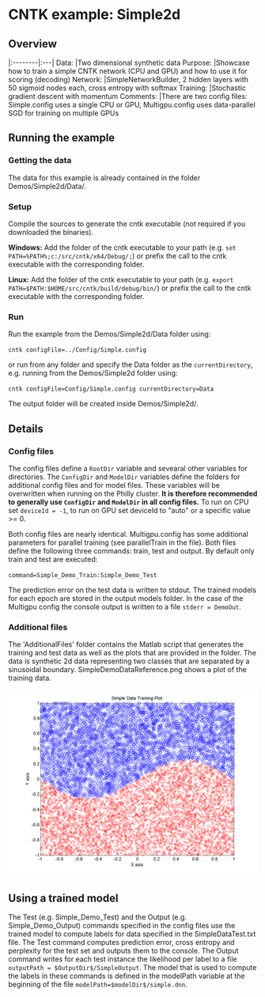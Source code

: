 # CNTK example: Simple2d 

## Overview

|:--------|:---|
Data:     |Two dimensional synthetic data
Purpose:  |Showcase how to train a simple CNTK network (CPU and GPU) and how to use it for scoring (decoding)
Network:  |SimpleNetworkBuilder, 2 hidden layers with 50 sigmoid nodes each, cross entropy with softmax
Training: |Stochastic gradient descent with momentum
Comments: |There are two config files: Simple.config uses a single CPU or GPU, Multigpu.config uses data-parallel SGD for training on multiple GPUs

## Running the example

### Getting the data

The data for this example is already contained in the folder Demos/Simple2d/Data/.

### Setup

Compile the sources to generate the cntk executable (not required if you downloaded the binaries).

__Windows:__ Add the folder of the cntk executable to your path 
(e.g. `set PATH=%PATH%;c:/src/cntk/x64/Debug/;`) 
or prefix the call to the cntk executable with the corresponding folder. 

__Linux:__ Add the folder of the cntk executable to your path 
(e.g. `export PATH=$PATH:$HOME/src/cntk/build/debug/bin/`) 
or prefix the call to the cntk executable with the corresponding folder. 

### Run

Run the example from the Demos/Simple2d/Data folder using:

`cntk configFile=../Config/Simple.config`

or run from any folder and specify the Data folder as the `currentDirectory`, 
e.g. running from the Demos/Simple2d folder using:

`cntk configFile=Config/Simple.config currentDirectory=Data`

The output folder will be created inside Demos/Simple2d/.

## Details

### Config files

The config files define a `RootDir` variable and sevearal other variables for directories. 
The `ConfigDir` and `ModelDir` variables define the folders for additional config files and for model files. 
These variables will be overwritten when running on the Philly cluster. 
__It is therefore recommended to generally use `ConfigDir` and `ModelDir` in all config files.__ 
To run on CPU set `deviceId = -1`, to run on GPU set deviceId to "auto" or a specific value >= 0.

Both config files are nearly identical. 
Multigpu.config has some additional parameters for parallel training (see parallelTrain in the file).
Both files define the following three commands: train, test and output. 
By default only train and test are executed:

`command=Simple_Demo_Train:Simple_Demo_Test`

The prediction error on the test data is written to stdout. 
The trained models for each epoch are stored in the output models folder. 
In the case of the Multigpu config the console output is written to a file `stderr = DemoOut`.

### Additional files

The 'AdditionalFiles' folder contains the Matlab script that generates the 
training and test data as well as the plots that are provided in the folder. 
The data is synthetic 2d data representing two classes that are separated by a sinusoidal boundary. 
SimpleDemoDataReference.png shows a plot of the training data.

![training data plot](AdditionalFiles/SimpleDemoDataReference.png)

## Using a trained model

The Test (e.g. Simple_Demo_Test) and the Output (e.g. Simple_Demo_Output) commands 
specified in the config files use the trained model to compute labels for data specified in the SimpleDataTest.txt file. 
The Test command computes prediction error, cross entropy and perplexity for the test set and outputs them to the console. 
The Output command writes for each test instance the likelihood per label to a file `outputPath = $OutputDir$/SimpleOutput`. 
The model that is used to compute the labels in these commands is defined 
in the modelPath variable at the beginning of the file `modelPath=$modelDir$/simple.dnn`.
